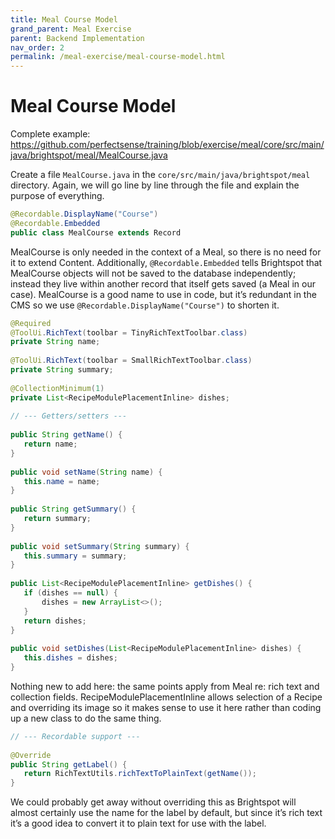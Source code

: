 ```yaml
---
title: Meal Course Model
grand_parent: Meal Exercise
parent: Backend Implementation
nav_order: 2
permalink: /meal-exercise/meal-course-model.html
---
```


# Meal Course Model

Complete example: <https://github.com/perfectsense/training/blob/exercise/meal/core/src/main/java/brightspot/meal/MealCourse.java>

Create a file `MealCourse.java` in the `core/src/main/java/brightspot/meal` directory. Again, we will go line by line through the file and explain the purpose of everything.

```java
@Recordable.DisplayName("Course")
@Recordable.Embedded
public class MealCourse extends Record
```
MealCourse is only needed in the context of a Meal, so there is no need for it to extend Content. Additionally, `@Recordable.Embedded` tells Brightspot that MealCourse objects will not be saved to the database independently; instead they live within another record that itself gets saved (a Meal in our case). MealCourse is a good name to use in code, but it’s redundant in the CMS so we use `@Recordable.DisplayName("Course")` to shorten it.

```java
@Required
@ToolUi.RichText(toolbar = TinyRichTextToolbar.class)
private String name;
 
@ToolUi.RichText(toolbar = SmallRichTextToolbar.class)
private String summary;
 
@CollectionMinimum(1)
private List<RecipeModulePlacementInline> dishes;
 
// --- Getters/setters ---
 
public String getName() {
   return name;
}
 
public void setName(String name) {
   this.name = name;
}
 
public String getSummary() {
   return summary;
}
 
public void setSummary(String summary) {
   this.summary = summary;
}
 
public List<RecipeModulePlacementInline> getDishes() {
   if (dishes == null) {
       dishes = new ArrayList<>();
   }
   return dishes;
}
 
public void setDishes(List<RecipeModulePlacementInline> dishes) {
   this.dishes = dishes;
}
```
Nothing new to add here: the same points apply from Meal re: rich text and collection fields. RecipeModulePlacementInline allows selection of a Recipe and overriding its image so it makes sense to use it here rather than coding up a new class to do the same thing.

```java
// --- Recordable support ---
 
@Override
public String getLabel() {
   return RichTextUtils.richTextToPlainText(getName());
}
```
We could probably get away without overriding this as Brightspot will almost certainly use the name for the label by default, but since it’s rich text it’s a good idea to convert it to plain text for use with the label.
